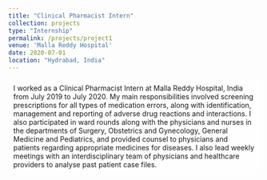 ```yaml
---
title: "Clinical Pharmacist Intern"
collection: projects
type: "Internship"
permalink: /projects/project1
venue: 'Malla Reddy Hospital'
date: 2020-07-01
location: "Hydrabad, India"
---
```


<style>
  body {
    background-image: url('https://github.com/maitrey-gramo/maitrey-gramo.github.io/assets/111958072/0d639ecc-ba0b-43fc-a059-f701c14ee89a');
    background-repeat: no-repeat;
    background-attachment: fixed; 
    background-size: cover;
  }

  #rcorners {
    border-radius: 10px;
    background: rgba(255, 255, 255, 0.5);
    background-position: left top;
    background-repeat: repeat;
    padding: 10px;
  }
</style>

<p id="rcorners">I worked as a Clinical Pharmacist Intern at Malla Reddy Hospital, India from July 2019 to July 2020. My main responsibilities involved screening prescriptions for all types of medication errors, along with identification, management and reporting of adverse drug reactions and interactions. I also participated in ward rounds along with the physicians and nurses in the departments of Surgery, Obstetrics and Gynecology, General Medicine and Pediatrics, and provided counsel to physicians and patients regarding appropriate medicines for diseases. I also lead weekly meetings with an interdisciplinary team of physicians and healthcare providers to analyse past patient case files.</p>
